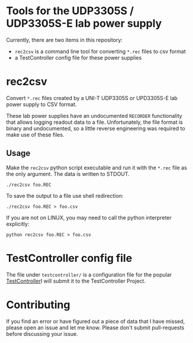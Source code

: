 # Tools for the UDP3305S / UDP3305S-E lab power supply

Currently, there are two items in this repository:

* `rec2csv` is a command line tool for converting `*.rec` files to csv format
* a TestController config file for these power supplies

# rec2csv

Convert `*.rec` files created by a UNI-T UDP3305S or UPD3305S-E lab power supply to
CSV format.

These lab power supplies have an undocumented `RECORDER` functionality that
allows logging readout data to a file. Unfortunately, the file format is binary
and undocumented, so a little reverse engineering was required to make use of
these files.

## Usage

Make the `rec2csv` python script executable and run it with the `*.rec` file as
the only argument.  The data is written to STDOUT.

    ./rec2csv foo.REC

To save the output to a file use shell redirection:

    ./rec2csv foo.REC > foo.csv

If you are not on LINUX, you may need to call the python interpreter explicitly:
    
    python rec2csv foo.REC > foo.csv


# TestController config file

The file under `testcontroller/` is a configuration file for the popular
[TestController](https://lygte-info.dk/project/TestControllerIntro%20UK.html)I
will submit it to the TestController Project.

# Contributing

If you find an error or have figured out a piece of data that I have missed,
please open an issue and let me know. Please don't submit pull-requests before
discussing your issue.

